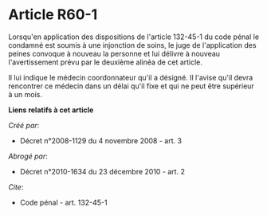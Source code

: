 # Article R60-1

Lorsqu'en application des dispositions de l'article 132-45-1 du code pénal le condamné est soumis à une injonction de soins,
le juge de l'application des peines convoque à nouveau la personne et lui délivre à nouveau l'avertissement prévu par le
deuxième alinéa de cet article. 

Il lui indique le médecin coordonnateur qu'il a désigné. Il l'avise qu'il devra rencontrer ce médecin dans un délai qu'il
fixe et qui ne peut être supérieur à un mois.

**Liens relatifs à cet article**

_Créé par_:

  - Décret n°2008-1129 du 4 novembre 2008 - art. 3

_Abrogé par_:

  - Décret n°2010-1634 du 23 décembre 2010 - art. 2

_Cite_:

  - Code pénal - art. 132-45-1
